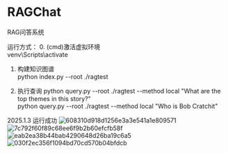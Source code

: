 # RAGChat
RAG问答系统  

运行方式：
0. (cmd)激活虚拟环境  
venv\Scripts\activate  

1. 构建知识图谱  
python index.py --root ./ragtest

2. 执行查询
python query.py --root ./ragtest --method local "What are the top themes in this story?"  
python query.py --root ./ragtest --method local "Who is Bob Cratchit"


2025.1.3 运行成功
![608310d918d1256e3a3e541a1e809571](https://github.com/user-attachments/assets/3dfdc6b9-de57-41b8-92fe-720aca38a747)
![7c792f60f89c68ee6f9b2b60efcfb58f](https://github.com/user-attachments/assets/a8f48f01-456a-40d9-9fb3-1f57cc93121e)
![eab2ea38b44bab4290648d26ba19c6a5](https://github.com/user-attachments/assets/264a8641-7e73-429b-aa0e-d62e5235d839)
![030f2ec356f1094bd70cd570b04bfdcb](https://github.com/user-attachments/assets/a7350083-0ec2-4a4b-aff3-6b8008f494b9)


